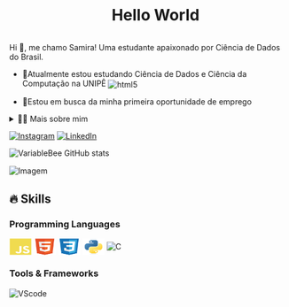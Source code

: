 <!--título-->
<div id="user-content-toc">
  <ul align="center">
    <summary><h1 style="display: inline-block">Hello World</h1></summary>
</div>

<!-- Presentation -->
<p>
  Hi 👋, me chamo Samira! Uma estudante apaixonado por Ciência de Dados do Brasil.

  - 🌱Atualmente estou estudando Ciência de Dados e Ciência da Computação na UNIPÊ <img align="center" alt="html5" src="[https://img.shields.io/badge/Edx-193A3E?style=for-the-badge&logo=edx&logoColor=white](https://encrypted-tbn0.gstatic.com/images?q=tbn:ANd9GcTPphRaFzcVihkMC_HtQxDYp6jVrNO8TysMSg&s)" />

  - 🔭Estou em busca da minha primeira oportunidade de emprego
</p>

<!-- Dropdown -->
<details>
  <summary>👨‍💻 Mais sobre mim</summary>

# 💻 Sobre mim  
Tenho **17 anos**, moro em **João Pessoa - PB**. Concluí o **técnico em Assistência Administrativa pelo SENAI** e atualmente curso **Ciência da Computação**.  

# 🧑‍💼 Experiência  
- Atuei como **Jovem Aprendiz**, adquirindo vivência no ambiente profissional.  
- Participei de **projetos acadêmicos em Python**, desenvolvendo lógica de programação e trabalho em equipe.  

# 🚀 Habilidades Técnicas  
- **Python** 🐍  
- **C e C++** ⚙️  
- **HTML & CSS** 🌐  

# 📚 Interesses  
- Estudo **Matemática Olímpica** como hobby.  
- Pratico **Jiu-jitsu** 🥋, desenvolvendo disciplina e resiliência.  


  - ⚡- ⚡ Gosto de ler, seja um bom livro, mangá ou história em quadrinhos, além de assistir a filmes e jogar! Acredito que nossos interesses pessoais contribuem para uma percepção mais refinada das coisas e para a resolução de problemas. \o/
</details>

<!-- Links -->
[![Instagram]([https://img.shields.io/badge/Instagram-E4405F?style=for-the-badge&logo=instagram&logoColor=white)](https://www.instagram.com/toquinhaman/](https://www.instagram.com/samira.zw))
[![LinkedIn]([https://img.shields.io/badge/LinkedIn-0077B5?style=for-the-badge&logo=linkedin&logoColor=white)](https://www.linkedin.com/in/christian-oliveira-925532257/](https://www.linkedin.com/in/samira-pontes-6a9916253?utm_source=share&utm_campaign=share_via&utm_content=profile&utm_medium=android_app))


<!-- GithubStats -->
![VariableBee GitHub stats](https://github-readme-stats.vercel.app/api?username=variablebee&show_icons=true&theme=gotham)


<!-- GIF -->
<p align="left">
  <img align="center" src="https://github.com/VariableBee/VariableBee/assets/77739311/4e9f41af-6b57-49a7-b15a-74322e96b4d7" alt="Imagem">
</p>

## 🔥 Skills
<!-- Skills: Programming Languages -->
  <div style="flex-basis: 48%;">
    <h3>Programming Languages</h3>
    <img align="center" alt="Js" height="30" width="40" src="https://raw.githubusercontent.com/devicons/devicon/master/icons/javascript/javascript-plain.svg">
    <img align="center" alt="HTML" height="30" width="40" src="https://raw.githubusercontent.com/devicons/devicon/master/icons/html5/html5-original.svg">
    <img align="center" alt="CSS" height="30" width="40" src="https://raw.githubusercontent.com/devicons/devicon/master/icons/css3/css3-original.svg">
    <img align="center" alt="Python" height="30" width="40" src="https://raw.githubusercontent.com/devicons/devicon/master/icons/python/python-original.svg">
    <img align="center" alt="C" height="30" width="40" src="https://cdn.jsdelivr.net/gh/devicons/devicon/icons/c/c-original.svg">
  </div>
  
  <!-- Skills: Tools & Frameworks -->
  <div style="flex-basis: 48%;">
    <h3>Tools & Frameworks</h3>
    <img align="center" alt="VScode" height="30" width="40" src="https://cdn.jsdelivr.net/gh/devicons/devicon/icons/vscode/vscode-original.svg">
  </div>
  
